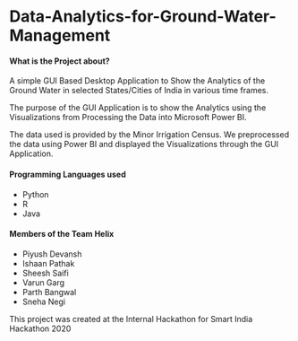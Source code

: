 # Data-Analytics-for-Ground-Water-Management

#### What is the Project about?

A simple GUI Based Desktop Application to Show the Analytics of the Ground Water in selected States/Cities of India in various time frames.

The purpose of the GUI Application is to show the Analytics using the Visualizations from Processing the Data into Microsoft Power BI.

The data used is provided by the Minor Irrigation Census. We preprocessed the data using Power BI and displayed the Visualizations through the GUI Application.

#### Programming Languages used

- Python
- R
- Java

#### Members of the Team Helix

- Piyush Devansh
- Ishaan Pathak
- Sheesh Saifi
- Varun Garg
- Parth Bangwal
- Sneha Negi

This project was created at the Internal Hackathon for Smart India Hackathon 2020
